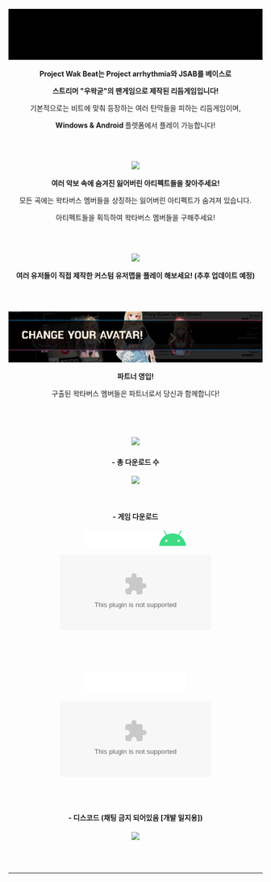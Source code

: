 <div align = "center">
  

</br></br>
  
<img src = "https://github.com/Just-Wak-Beat/Just_Wak_and_Beats/raw/main/imgs/comp1.gif"></br>

  
<b> Project Wak Beat는 Project arrhythmia와 JSAB를 베이스로

스트리머 "우왁굳"의 팬게임으로 제작된 리듬게임입니다! </b>

기본적으로는 비트에 맞춰 등장하는 여러 탄막들을 피하는 리듬게임이며, 

<b> Windows & Android </b> 플렛폼에서 플레이 가능합니다!
  
</br></br>


  
<img src = "https://github.com/Just-Wak-Beat/Just_Wak_and_Beats/blob/main/imgs/comp2.gif"></br>

<b> 여러 악보 속에 숨겨진 잃어버린 아티펙트들을 찾아주세요! </b>

모든 곡에는 왁타버스 멤버들을 상징하는 잃어버린 아티펙트가 숨겨져 있습니다.

아티펙트들을 획득하여 왁타버스 멤버들을 구해주세요!
  
</br></br>


  
<img src = "https://github.com/Just-Wak-Beat/Just_Wak_and_Beats/raw/main/imgs/comp3.gif"></br>

<b> 여러 유저들이 직접 제작한 커스텀 유저맵을 플레이 해보세요! (추후 업데이트 예정) </b>

</br></br>



  
<img src = "https://github.com/Just-Wak-Beat/Just_Wak_and_Beats/raw/main/imgs/comp4.gif"></br>

<b> 파트너 영입! </b>

구출된 왁타버스 멤버들은 파트너로서 당신과 함께합니다!
  
</br></br>

##

  
<img src = "https://github.com/Just-Wak-Beat/Just_Wak_and_Beats/raw/main/imgs/spr_W.png">

#### - 총 다운로드 수

![](https://img.shields.io/github/downloads/ABER1047/Just_Wak_and_Beats/total?color=866AFF)

</br>

#### - 게임 다운로드 

<img src = "https://github.com/Just-Wak-Beat/Just_Wak_and_Beats/raw/main/imgs/android.png" width = "200px"></br>

[![](https://img.shields.io/github/downloads/ABER1047/Just_Wak_and_Beats/CBT4.0/Just.Wak.and.Beats.4.0.apk?color=98FF6A&label=Download&style=for-the-badge)](https://github.com/ABER1047/Just_Wak_and_Beats/releases/download/CBT4.0/Just.Wak.and.Beats.4.0.apk)


</br></br></br>

<img src = "https://github.com/Just-Wak-Beat/Just_Wak_and_Beats/blob/main/imgs/windows.png" width = "200px"></br>

[![](https://img.shields.io/github/downloads/ABER1047/Just_Wak_and_Beats/CBT4.0/Just.Wak.and.Beats.Beta.4.0.zip?color=6AE2FF&label=Download&style=for-the-badge)](https://github.com/ABER1047/Just_Wak_and_Beats/releases/download/CBT4.0/Just.Wak.and.Beats.Beta.4.0.zip)

</br></br>

#### - 디스코드 (채팅 금지 되어있음 [개발 일지용])

[![](https://discordapp.com/api/guilds/958378000414568558/embed.png?style=banner2)](https://discord.gg/hzbCTRemqq)

</br></br>


</div>

-----------------------------
##
